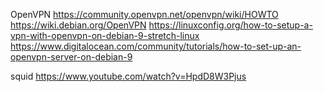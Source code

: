 OpenVPN
https://community.openvpn.net/openvpn/wiki/HOWTO
https://wiki.debian.org/OpenVPN
https://linuxconfig.org/how-to-setup-a-vpn-with-openvpn-on-debian-9-stretch-linux
https://www.digitalocean.com/community/tutorials/how-to-set-up-an-openvpn-server-on-debian-9

squid
https://www.youtube.com/watch?v=HpdD8W3Pjus
